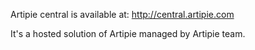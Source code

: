 Artipie central is available at: http://central.artipie.com

It's a hosted solution of Artipie managed by Artipie team.
